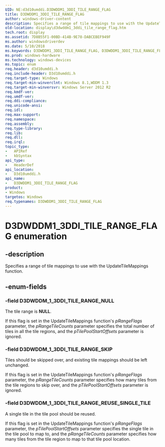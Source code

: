```yaml
---
UID: NE:d3d10umddi.D3DWDDM1_3DDI_TILE_RANGE_FLAG
title: D3DWDDM1_3DDI_TILE_RANGE_FLAG
author: windows-driver-content
description: Specifies a range of tile mappings to use with the UpdateTileMappings function.
old-location: display\d3dwddm1_3ddi_tile_range_flag.htm
tech.root: display
ms.assetid: 7D8B55F1-00BD-414B-9E78-DABCEBEF949F
ms.author: windowsdriverdev
ms.date: 5/10/2018
ms.keywords: D3DWDDM1_3DDI_TILE_RANGE_FLAG, D3DWDDM1_3DDI_TILE_RANGE_FLAG enumeration [Display Devices], D3DWDDM_1_3DDI_TILE_RANGE_NULL, D3DWDDM_1_3DDI_TILE_RANGE_REUSE_SINGLE_TILE, D3DWDDM_1_3DDI_TILE_RANGE_SKIP, d3d10umddi/D3DWDDM1_3DDI_TILE_RANGE_FLAG, d3d10umddi/D3DWDDM_1_3DDI_TILE_RANGE_NULL, d3d10umddi/D3DWDDM_1_3DDI_TILE_RANGE_REUSE_SINGLE_TILE, d3d10umddi/D3DWDDM_1_3DDI_TILE_RANGE_SKIP, display.d3dwddm1_3ddi_tile_range_flag
ms.prod: windows-hardware
ms.technology: windows-devices
ms.topic: enum
req.header: d3d10umddi.h
req.include-header: D3d10umddi.h
req.target-type: Windows
req.target-min-winverclnt: Windows 8.1,WDDM 1.3
req.target-min-winversvr: Windows Server 2012 R2
req.kmdf-ver: 
req.umdf-ver: 
req.ddi-compliance: 
req.unicode-ansi: 
req.idl: 
req.max-support: 
req.namespace: 
req.assembly: 
req.type-library: 
req.lib: 
req.dll: 
req.irql: 
topic_type:
-	APIRef
-	kbSyntax
api_type:
-	HeaderDef
api_location:
-	D3d10umddi.h
api_name:
-	D3DWDDM1_3DDI_TILE_RANGE_FLAG
product:
- Windows
targetos: Windows
req.typenames: D3DWDDM1_3DDI_TILE_RANGE_FLAG
---
```


# D3DWDDM1_3DDI_TILE_RANGE_FLAG enumeration


## -description


Specifies a range of tile mappings to use with the UpdateTileMappings function.


## -enum-fields




### -field D3DWDDM_1_3DDI_TILE_RANGE_NULL

The tile range is <b>NULL</b>.

If this flag is set in the UpdateTileMappings function's <i>pRangeFlags</i> parameter, the <i>pRangeTileCounts</i> parameter specifies the total 
number of tiles in all the tile regions, and the <i>pTilePoolStartOffsets</i> parameter is ignored.


### -field D3DWDDM_1_3DDI_TILE_RANGE_SKIP

Tiles should be skipped over, and existing tile mappings should be left unchanged.

If this flag is set in the UpdateTileMappings function's <i>pRangeFlags</i> parameter, the <i>pRangeTileCounts</i> parameter specifies how many tiles from the tile regions to skip over, and the <i>pTilePoolStartOffsets</i> parameter is ignored.


### -field D3DWDDM_1_3DDI_TILE_RANGE_REUSE_SINGLE_TILE

A single tile in the tile pool should be reused.

If this flag is set in the UpdateTileMappings function's <i>pRangeFlags</i> parameter, the <i>pTilePoolStartOffsets</i> parameter specifies the single tile in the tile pool to map to, and the <i>pRangeTileCounts</i> parameter specifies how many tiles from the tile region to map to that tile pool location.

